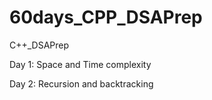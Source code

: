 # 60days_CPP_DSAPrep
C++_DSAPrep

Day 1: Space and Time complexity

Day 2: Recursion and backtracking
